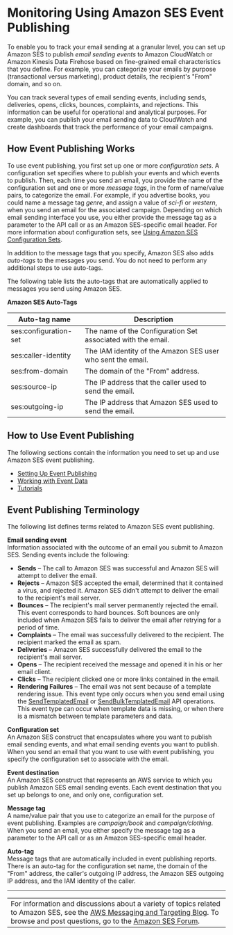 # Monitoring Using Amazon SES Event Publishing<a name="monitor-using-event-publishing"></a>

To enable you to track your email sending at a granular level, you can set up Amazon SES to publish *email sending events* to Amazon CloudWatch or Amazon Kinesis Data Firehose based on fine\-grained email characteristics that you define\. For example, you can categorize your emails by purpose \(transactional versus marketing\), product details, the recipient's "From" domain, and so on\.

You can track several types of email sending events, including sends, deliveries, opens, clicks, bounces, complaints, and rejections\. This information can be useful for operational and analytical purposes\. For example, you can publish your email sending data to CloudWatch and create dashboards that track the performance of your email campaigns\.

## How Event Publishing Works<a name="event-publishing-how-works"></a>

To use event publishing, you first set up one or more *configuration sets*\. A configuration set specifies where to publish your events and which events to publish\. Then, each time you send an email, you provide the name of the configuration set and one or more *message tags*, in the form of name/value pairs, to categorize the email\. For example, if you advertise books, you could name a message tag *genre*, and assign a value of *sci\-fi* or *western*, when you send an email for the associated campaign\. Depending on which email sending interface you use, you either provide the message tag as a parameter to the API call or as an Amazon SES\-specific email header\. For more information about configuration sets, see [Using Amazon SES Configuration Sets](using-configuration-sets.md)\.

In addition to the message tags that you specify, Amazon SES also adds *auto\-tags* to the messages you send\. You do not need to perform any additional steps to use auto\-tags\.

The following table lists the auto\-tags that are automatically applied to messages you send using Amazon SES\.


**Amazon SES Auto\-Tags**  

| Auto\-tag name | Description | 
| --- | --- | 
| ses:configuration\-set | The name of the Configuration Set associated with the email\. | 
| ses:caller\-identity | The IAM identity of the Amazon SES user who sent the email\. | 
| ses:from\-domain | The domain of the "From" address\. | 
| ses:source\-ip | The IP address that the caller used to send the email\. | 
| ses:outgoing\-ip | The IP address that Amazon SES used to send the email\. | 

## How to Use Event Publishing<a name="event-publishing-how-to-use"></a>

The following sections contain the information you need to set up and use Amazon SES event publishing\.
+ [Setting Up Event Publishing](event-publishing-setting-up.md)
+ [Working with Event Data](working-with-event-data.md)
+ [Tutorials](event-publishing-tutorials.md)

## Event Publishing Terminology<a name="event-publishing-terminology"></a>

The following list defines terms related to Amazon SES event publishing\.

**Email sending event**  
Information associated with the outcome of an email you submit to Amazon SES\. Sending events include the following:  
+ **Sends** – The call to Amazon SES was successful and Amazon SES will attempt to deliver the email\.
+ **Rejects** – Amazon SES accepted the email, determined that it contained a virus, and rejected it\. Amazon SES didn't attempt to deliver the email to the recipient's mail server\.
+ **Bounces** – The recipient's mail server permanently rejected the email\. This event corresponds to hard bounces\. Soft bounces are only included when Amazon SES fails to deliver the email after retrying for a period of time\.
+ **Complaints** – The email was successfully delivered to the recipient\. The recipient marked the email as spam\.
+ **Deliveries** – Amazon SES successfully delivered the email to the recipient's mail server\.
+ **Opens** – The recipient received the message and opened it in his or her email client\.
+ **Clicks** – The recipient clicked one or more links contained in the email\.
+ **Rendering Failures** – The email was not sent because of a template rendering issue\. This event type only occurs when you send email using the [SendTemplatedEmail](https://docs.aws.amazon.com/ses/latest/APIReference/API_SendTemplatedEmail.html) or [SendBulkTemplatedEmail](https://docs.aws.amazon.com/ses/latest/APIReference/API_SendBulkTemplatedEmail.html) API operations\. This event type can occur when template data is missing, or when there is a mismatch between template parameters and data\.

**Configuration set**  
An Amazon SES construct that encapsulates where you want to publish email sending events, and what email sending events you want to publish\. When you send an email that you want to use with event publishing, you specify the configuration set to associate with the email\.

**Event destination**  
An Amazon SES construct that represents an AWS service to which you publish Amazon SES email sending events\. Each event destination that you set up belongs to one, and only one, configuration set\.

**Message tag**  
A name/value pair that you use to categorize an email for the purpose of event publishing\. Examples are *campaign/book* and *campaign/clothing*\. When you send an email, you either specify the message tag as a parameter to the API call or as an Amazon SES\-specific email header\.

**Auto\-tag**  
Message tags that are automatically included in event publishing reports\. There is an auto\-tag for the configuration set name, the domain of the "From" address, the caller's outgoing IP address, the Amazon SES outgoing IP address, and the IAM identity of the caller\.


****  

|  | 
| --- |
| For information and discussions about a variety of topics related to Amazon SES, see the [AWS Messaging and Targeting Blog](https://aws.amazon.com//blogs/messaging-and-targeting/)\. To browse and post questions, go to the [Amazon SES Forum](https://forums.aws.amazon.com/forum.jspa?forumID=90)\. | 